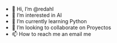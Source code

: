 - 👋 Hi, I’m @redahl
- 👀 I’m interested in  AI
- 🌱 I’m currently learning  Python
- 💞️ I’m looking to collaborate on Proyectos
- 📫 How to reach me an email me

<!---
redahl/redahl is a ✨ special ✨ repository because its `README.md` (this file) appears on your GitHub profile.
You can click the Preview link to take a look at your changes.
--->
